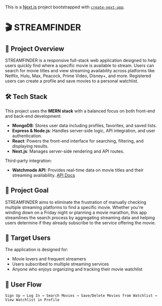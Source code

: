 This is a [Next.js](https://nextjs.org) project bootstrapped with [`create-next-app`](https://nextjs.org/docs/app/api-reference/cli/create-next-app).

# 🎬 STREAMFINDER

## 📌 Project Overview
STREAMFINDER is a responsive full-stack web application designed to help users quickly find where a specific movie is available to stream. Users can search for movie titles and view streaming availability across platforms like Netflix, Hulu, Max, Peacock, Prime Video, Disney+, and more. Registered users can create a profile and save movies to a personal watchlist.

## 🛠️ Tech Stack
This project uses the **MERN stack** with a balanced focus on both front-end and back-end development:

- **MongoDB**: Stores user data including profiles, favorites, and saved lists.
- **Express & Node.js**: Handles server-side logic, API integration, and user authentication.
- **React**: Powers the front-end interface for searching, filtering, and displaying results.
- **Next.js**: Manages server-side rendering and API routes.

Third-party integration:
- **Watchmode API**: Provides real-time data on movie titles and their streaming availability. [API Docs](https://api.watchmode.com/docs)

## 🎯 Project Goal
STREAMFINDER aims to eliminate the frustration of manually checking multiple streaming platforms to find a specific movie. Whether you're winding down on a Friday night or planning a movie marathon, this app streamlines the search process by aggregating streaming data and helping users determine if they already subscribe to the service offering the movie.

## 👥 Target Users
The application is designed for:
- Movie lovers and frequent streamers
- Users subscribed to multiple streaming services
- Anyone who enjoys organizing and tracking their movie watchlist

## 🔄 User Flow
```text
Sign Up → Log In → Search Movies → Save/Delete Movies from Watchlist → View Watchlist in Profile


